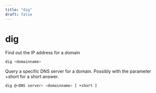 ```yaml
---
title: "dig"
draft: false
---
```


# dig

Find out the IP address for a domain

```bash
dig <domainname>
```

Query a specific DNS server for a domain.
Possibly with the parameter +short for a short answer.

```bash
dig @<DNS server> <domainname> [ +short ]
```
